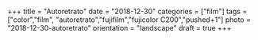 +++
title = "Autoretrato"
date = "2018-12-30"
categories = ["film"]
tags = ["color","film", "autoretrato","fujifilm","fujicolor C200","pushed+1"]
photo = "2018-12-30-autoretrato"
orientation = "landscape"
draft = true
+++
